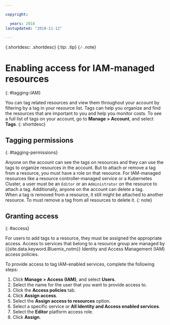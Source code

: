 ```yaml
---

copyright:

  years: 2018
lastupdated: "2018-11-12"

---
```


{:shortdesc: .shortdesc}
{:tip: .tip}
{:notes: .note}


# Enabling access for IAM-managed resources
{: #tagging-IAM}

You can tag related resources and view them throughout your account by filtering by a tag in your resource list. Tags can help you organize and find the resources that are important to you and help you monitor costs. To see a full list of tags on your account, go to **Manage > Account**, and select **Tags**. 
{: shortdesc}


## Tagging permissions
{: #tagging-permissions}

Anyone on the account can see the tags on resources and they can use the tags to organize resources in the account. But to attach or remove a tag from a resource, you must have a role on that resource. For IAM-managed resources like a resource controller-managed service or a Kubernetes Cluster, a user must be an `Editor` or an `Administrator` on the resource to attach a tag. Additionally, anyone on the account can delete a tag.   
When a tag is removed from a resource, it still might be attached to another resource. To must remove a tag from all resources to delete it.
{: note}


## Granting access
{: #access}

For users to add tags to a resource, they must be assigned the appropriate access. Access to services that belong to a resource group are managed by {{site.data.keyword.Bluemix_notm}} Identity and Access Management (IAM) access policies. 

To provide access to tag IAM-enabled services, complete the following steps:
1. Click **Manage > Access (IAM)**, and select **Users**.
2. Select the name for the user that you want to provide access to.
3. Click the **Access policies** tab.
4. Click **Assign access**.
5. Select the **Assign access to resources** option.
6. Select a specific service or **All Identity and Access enabled services**.
7. Select the **Editor** platform access role.
8. Click **Assign**.

